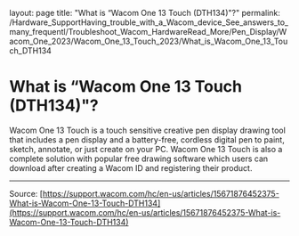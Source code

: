 layout: page
title: "What is “Wacom One 13 Touch (DTH134)"?"
permalink: /Hardware_SupportHaving_trouble_with_a_Wacom_device_See_answers_to_many_frequentl/Troubleshoot_Wacom_HardwareRead_More/Pen_Display/Wacom_One_2023/Wacom_One_13_Touch_2023/What_is_Wacom_One_13_Touch_DTH134

# What is “Wacom One 13 Touch (DTH134)"?

Wacom One 13 Touch is a touch sensitive creative pen display drawing tool that includes a pen display and a battery-free, cordless digital pen to paint, sketch, annotate, or just create on your PC. Wacom One 13 Touch is also a complete solution with popular free drawing software which users can download after creating a Wacom ID and registering their product.

---
Source: [https://support.wacom.com/hc/en-us/articles/15671876452375-What-is-Wacom-One-13-Touch-DTH134](https://support.wacom.com/hc/en-us/articles/15671876452375-What-is-Wacom-One-13-Touch-DTH134)
